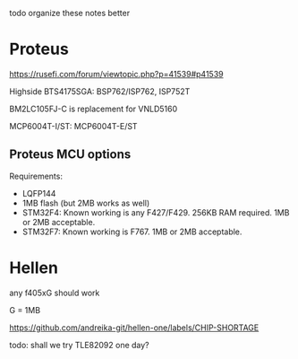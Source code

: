 todo organize these notes better

# Proteus

https://rusefi.com/forum/viewtopic.php?p=41539#p41539

Highside BTS4175SGA: BSP762/ISP762, ISP752T

BM2LC105FJ-C is replacement for VNLD5160

MCP6004T-I/ST: MCP6004T-E/ST

## Proteus MCU options

Requirements:
- LQFP144 
- 1MB flash (but 2MB works as well)
- STM32F4: Known working is any F427/F429.  256KB RAM required. 1MB or 2MB acceptable.
- STM32F7: Known working is F767. 1MB or 2MB acceptable.

# Hellen

any f405xG should work

G = 1MB

https://github.com/andreika-git/hellen-one/labels/CHIP-SHORTAGE

todo:
shall we try TLE82092 one day?